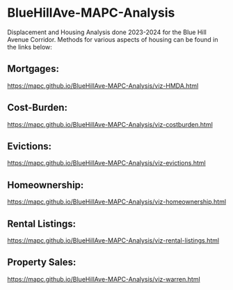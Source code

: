 # BlueHillAve-MAPC-Analysis
Displacement and Housing Analysis done 2023-2024 for the Blue Hill Avenue Corridor. Methods for various aspects of housing can be found in the links below: 

## Mortgages: 
<a href="https://mapc.github.io/BlueHillAve-MAPC-Analysis/viz-HMDA.html">
  https://mapc.github.io/BlueHillAve-MAPC-Analysis/viz-HMDA.html
</a>

## Cost-Burden:
<a href= "https://mapc.github.io/BlueHillAve-MAPC-Analysis/viz-costburden.html">
https://mapc.github.io/BlueHillAve-MAPC-Analysis/viz-costburden.html</a>

## Evictions:
<a href = "https://mapc.github.io/BlueHillAve-MAPC-Analysis/viz-evictions.html">
https://mapc.github.io/BlueHillAve-MAPC-Analysis/viz-evictions.html</a>

## Homeownership:
<a href = "https://mapc.github.io/BlueHillAve-MAPC-Analysis/viz-homeownership.html">
https://mapc.github.io/BlueHillAve-MAPC-Analysis/viz-homeownership.html</a>

## Rental Listings:
<a href = "https://mapc.github.io/BlueHillAve-MAPC-Analysis/viz-rental-listings.html">
https://mapc.github.io/BlueHillAve-MAPC-Analysis/viz-rental-listings.html
</a>

## Property Sales: 
<a href = "https://mapc.github.io/BlueHillAve-MAPC-Analysis/viz-warren.html">
https://mapc.github.io/BlueHillAve-MAPC-Analysis/viz-warren.html
  <a/>
